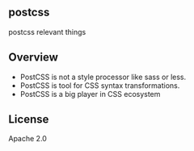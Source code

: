 ## postcss
postcss relevant things

## Overview
- PostCSS is not a style processor like sass or less.
- PostCSS is tool for CSS syntax transformations.
- PostCSS is a big player in CSS ecosystem

## License
Apache 2.0